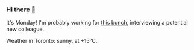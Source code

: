 ### Hi there :wave:

It's Monday! I'm probably working for [this bunch](https://github.com/kohofinancial), interviewing a potential new colleague.

Weather in Toronto: sunny, at +15°C.
